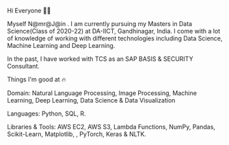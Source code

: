 Hi Everyone 👋🏻

Myself N@mr@J@in . I am currently pursuing my Masters in Data Science(Class of 2020-22) at DA-IICT, Gandhinagar, India. I come with a lot of knowledge of working with different technologies including  Data Science, Machine Learning and Deep Learning.

In the past, I have worked with TCS as an SAP BASIS & SECURITY Consultant.

Things I'm good at 🔥

Domain: Natural Language Processing, Image Processing, Machine Learning, Deep Learning, Data Science & Data Visualization

Languages: Python, SQL, R.

Libraries & Tools: AWS EC2, AWS S3, Lambda Functions, NumPy, Pandas, Scikit-Learn, Matplotlib, , PyTorch, Keras & NLTK.
